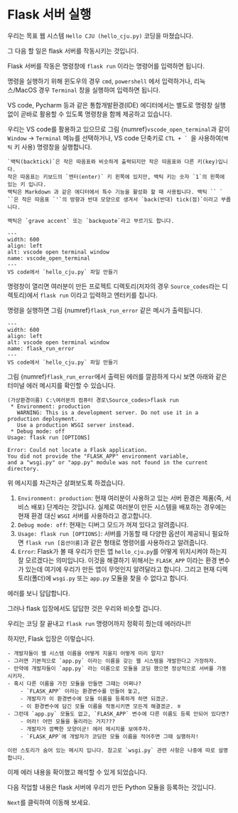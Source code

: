 # Flask 서버 실행

우리는 목표 웹 시스템 `Hello CJU (hello_cju.py)` 코딩을 마쳤습니다.

그 다음 할 일은 flask 서버를 작동시키는 것입니다.

Flask 서버를 작동은 명령창에 `flask run` 이라는 명령어를 입력하면 됩니다.

명령을 실행하기 위해 윈도우의 경우 `cmd`, `powershell` 에서 입력하거나, 
리눅스/MacOS 경우 `Terminal` 창을 실행하여 입력하면 됩니다.

VS code, Pycharm 등과 같은 통합개발환경(IDE) 에디터에서는 별도로 명령창 실행 없이
곧바로 활용할 수 있도록 명령창을 함께 제공하고 있습니다.

우리는 VS code를 활용하고 있으므로 그림 {numref}`vscode_open_terminal`과 같이 
`Window` $\to$ `Terminal` 메뉴를 선택하거나, VS code 단축키로 ``CTL + ` ``을 사용하여(`백틱` 키 사용) 명령창을 실행합니다.

```{note} Backtick 
`백틱(backtick)`은 작은 따옴표롸 비슷하게 출력되지만 작은 따옴표와 다른 키(key)입니다.
작은 따옴표는 키보드의 `엔터(enter)` 키 왼쪽에 있지만, 백틱 키는 숫자 `1`의 왼쪽에 있는 키 입니다.
백틱은 Markdown 과 같은 에디터에서 특수 기능을 활성화 할 때 사용됩니다. 백틱 `` ` ``은 작은 따옴표 `'`의 방향과 반대 모양으로 생겨서 `back(반대) tick(점)`이라고 부릅니다.

백틱은 `grave accent` 또는 `backquote`라고 부르기도 합니다.
```

```{figure} ../imgs/section01_hello_flask/sec01_03_vscode_open_terminal_window.png
---
width: 600
align: left
alt: vscode open terminal window
name: vscode_open_terminal
---
VS code에서 `hello_cju.py` 파일 만들기
```

명령창이 열리면 여러분이 만든 프로젝트 디렉토리(저자의 경우 `Source_codes`라는 디렉토리)에서 `flask run` 이라고 입력하고 엔터키를 칩니다.

명령을 실행하면 그림 {numref}`flask_run_error` 같은 메시가 출력됩니다.

```{figure} ../imgs/section01_hello_flask/sec01_04_flask_run_error.png
---
width: 600
align: left
alt: vscode open terminal window
name: flask_run_error
---
VS code에서 `hello_cju.py` 파일 만들기
```

그림 {numref}`flask_run_error`에서 출력된 에러를 깔끔하게 다시 보면 
아래와 같은 터미널 에러 메시지를 확인할 수 있습니다.

```{code} bash
(가상환경이름) C:\여러분의 컴퓨터 경로\Source_codes>flask run
 * Environment: production
   WARNING: This is a development server. Do not use it in a production deployment.
   Use a production WSGI server instead.
 * Debug mode: off
Usage: flask run [OPTIONS]

Error: Could not locate a Flask application. 
You did not provide the "FLASK_APP" environment variable, 
and a "wsgi.py" or "app.py" module was not found in the current directory.
```

위 메시지를 차근차근 살펴보도록 하겠습니다.

1. `Environment: production`: 현재 여러분이 사용하고 있는 서버 환경은 제품(즉, 서비스 배포) 단계라는 것입니다. 실제로 여러분이 만든 시스템을 배포하는 경우에는 현재 환경 대신 `WSGI` 서버를 사용하라고 경고합니다.
2. `Debug mode: off`: 현재는 디버그 모드가 꺼져 있다고 알려줍니다.
3. `Usage: flask run [OPTIONS]`: 서버를 가동할 때 다양한 옵션이 제공되니 필요하면 `flask run [옵션이름]`과 같은 형태로 명령어를 사용하라고 알려줍니다.
4. `Error`: Flask가 볼 때 우리가 만든 앱 `hello_cju.py`를 어떻게 위치시켜야 하는지 잘 모르겠다는 의미입니다. 이것을 해결하기 위해서는 `FLASK_APP` 이라는 환경 변수가 있는데 여기에 우리가 만든 앱이 무엇인지 알려달라고 합니다. 그리고 현재 디렉토리(폴더)에 `wsgi.py` 또는 `app.py` 모듈을 찾을 수 없다고 합니다.

에러를 보니 답답합니다.

그러나 flask 입장에서도 답답한 것은 우리와 비슷할 겁니다.

우리는 코딩 잘 끝내고 `flask run` 명령어까지 정확히 줬는데 에러라니!!

하지만, Flask 입장은 이렇습니다.

```{admonition} Flask 서버 실행 에러를 내보낸 이유
- 개발자들이 웹 시스템 이름을 어떻게 지을지 어떻게 미리 알지?
- 그러면 기본적으로 `app.py` 이라는 이름을 갖는 웹 시스템을 개발한다고 가정하자.
- 만약에 개발자들이 `app.py` 라는 이름으로 모듈을 코딩 했으면 정상적으로 서버를 가동시키자.
- 혹시 다른 이름을 가진 모듈을 만들면 그때는 어쩌나?
    - `FLASK_APP` 이라는 환경변수를 만들어 놓고, 
    - 개발자가 이 환경변수에 모듈 이름을 등록하게 하면 되겠군.
    - 이 환경변수에 담긴 모듈 이름을 작동시키면 모든게 해결겠군. ㅎ
- 그런데 `app.py` 모듈도 없고, `FLASK_APP` 변수에 다른 이름도 등록 안되어 있다면?
    - 어라! 어떤 모듈을 돌리라는 거지???
    - 개발자가 깜빡한 모양이군! 에러 메시지를 보여주자.
    - `FLASK_APP`에 개발자가 코딩한 모듈 이름을 적어주면 그때 실행하자!

이런 스토리가 숨어 있는 메시지 입니다. 참고로 `wsgi.py` 관련 사항은 나중에 따로 설명합니다.
```

이제 에러 내용을 확이했고 해석할 수 있게 되었습니다.

다음 작업할 내용은 flask 서버에 우리가 만든 Python 모듈을 등록하는 것입니다.

`Next`를 클릭하여 이동해 보세요.